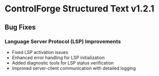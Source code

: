 # ControlForge Structured Text v1.2.1

## Bug Fixes

### Language Server Protocol (LSP) Improvements
- Fixed LSP activation issues
- Enhanced error handling for LSP initialization 
- Added diagnostic tools for LSP status verification
- Improved server-client communication with detailed logging
